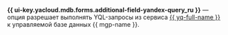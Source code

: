 **{{ ui-key.yacloud.mdb.forms.additional-field-yandex-query_ru }}** — опция разрешает выполнять YQL-запросы из сервиса [{{ yq-full-name }}](../../../query/concepts/index.md) к управляемой базе данных {{ mgp-name }}.
